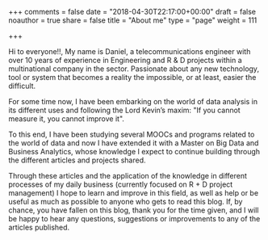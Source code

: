 +++
comments = false
date = "2018-04-30T22:17:00+00:00"
draft = false
noauthor = true
share = false
title = "About me"
type = "page"
weight = 111

+++

Hi to everyone!!, My name is Daniel, a telecommunications engineer with over 10 years of experience in Engineering and R & D projects within a multinational company in the sector.
Passionate about any new technology, tool or system that becomes a reality the impossible, or at least, easier the difficult.

For some time now, I have been embarking on the world of data analysis in its different uses and following the Lord Kevin’s maxim: "If you cannot measure it, you cannot improve it".

To this end, I have been studying several MOOCs and programs related to the world of data and now I have extended it with a Master on Big Data and Business Analytics, whose knowledge I expect to continue building through the different articles and projects shared.

Through these articles and the application of the knowledge in different processes of my daily business (currently focused on R + D project management) I hope to learn and improve in this field, as well as help or be useful as much as possible to anyone who gets to read this blog.
If, by chance, you have fallen on this blog, thank you for the time given, and I will be happy to hear any questions, suggestions or improvements to any of the articles published.
